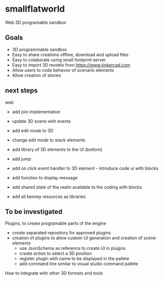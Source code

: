 # smallflatworld
Web 3D programable sandbox

## Goals
- 3D programmable sandbox 
- Easy to share creations offline, download and upload files
- Easy to colaborate using small footprint server
- Easy to import 3D models from https://www.tinkercad.com
- Allow users to code behavior of scenario elements
- Allow creation of stories 

## next steps 

web
- add join implementation
- update 3D scene with events
- add edit mode to 3D
- change edit mode to stack elements
- add library of 3D elements to the UI (bottom)
- add jump
- add on click event handler to 3D element - introduce code ui with blocks
- add function to display message 
- add shared state of the realm available to the coding with blocks

- add all kenney resources as libraries

## To be investigated

Plugins, to create programable parts of the engine
- create separated repository for approved plugins
- creation of plugins to allow custom UI generation and creation of scene elements
    - use JsonSchema as reference to create UI in plugins
    - create action to select a 3D position
    - register plugin with name to be displayed in the pallete
    - add command line similar to visual studio command pallete

How to integrate with other 3D formats and tools